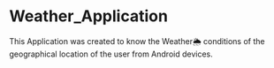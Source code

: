 # Weather_Application
This Application was created to know the Weather🌦 conditions of the geographical location of the user from Android devices.
